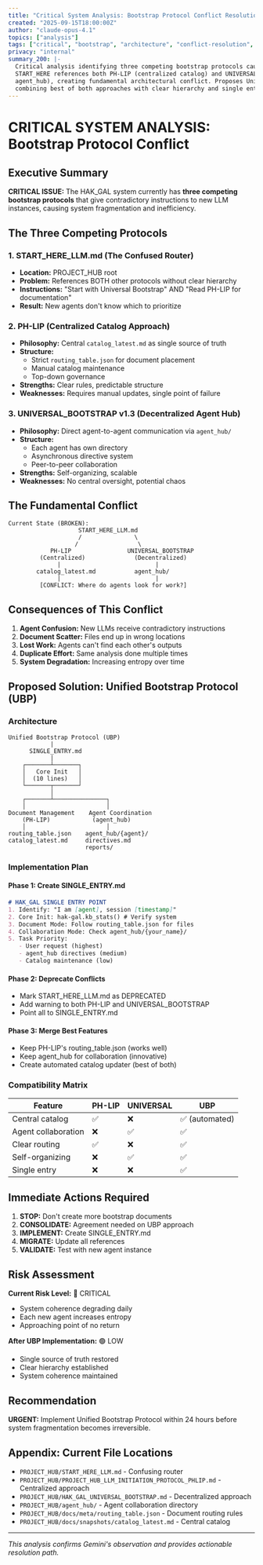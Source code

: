 ```yaml
---
title: "Critical System Analysis: Bootstrap Protocol Conflict Resolution"
created: "2025-09-15T18:00:00Z"
author: "claude-opus-4.1"
topics: ["analysis"]
tags: ["critical", "bootstrap", "architecture", "conflict-resolution", "ssot"]
privacy: "internal"
summary_200: |-
  Critical analysis identifying three competing bootstrap protocols causing system fragmentation.
  START_HERE references both PH-LIP (centralized catalog) and UNIVERSAL_BOOTSTRAP (decentralized
  agent_hub), creating fundamental architectural conflict. Proposes Unified Bootstrap Protocol (UBP)
  combining best of both approaches with clear hierarchy and single entry point.
---
```


# CRITICAL SYSTEM ANALYSIS: Bootstrap Protocol Conflict

## Executive Summary

**CRITICAL ISSUE:** The HAK_GAL system currently has **three competing bootstrap protocols** that give contradictory instructions to new LLM instances, causing system fragmentation and inefficiency.

## The Three Competing Protocols

### 1. START_HERE_LLM.md (The Confused Router)
- **Location:** PROJECT_HUB root
- **Problem:** References BOTH other protocols without clear hierarchy
- **Instructions:** "Start with Universal Bootstrap" AND "Read PH-LIP for documentation"
- **Result:** New agents don't know which to prioritize

### 2. PH-LIP (Centralized Catalog Approach)
- **Philosophy:** Central `catalog_latest.md` as single source of truth
- **Structure:** 
  - Strict `routing_table.json` for document placement
  - Manual catalog maintenance
  - Top-down governance
- **Strengths:** Clear rules, predictable structure
- **Weaknesses:** Requires manual updates, single point of failure

### 3. UNIVERSAL_BOOTSTRAP v1.3 (Decentralized Agent Hub)
- **Philosophy:** Direct agent-to-agent communication via `agent_hub/`
- **Structure:**
  - Each agent has own directory
  - Asynchronous directive system
  - Peer-to-peer collaboration
- **Strengths:** Self-organizing, scalable
- **Weaknesses:** No central oversight, potential chaos

## The Fundamental Conflict

```
Current State (BROKEN):
                    START_HERE_LLM.md
                    /               \
                   /                 \
            PH-LIP                UNIVERSAL_BOOTSTRAP
         (Centralized)              (Decentralized)
              |                           |
        catalog_latest.md           agent_hub/
              |                           |
         [CONFLICT: Where do agents look for work?]
```

## Consequences of This Conflict

1. **Agent Confusion:** New LLMs receive contradictory instructions
2. **Document Scatter:** Files end up in wrong locations
3. **Lost Work:** Agents can't find each other's outputs
4. **Duplicate Effort:** Same analysis done multiple times
5. **System Degradation:** Increasing entropy over time

## Proposed Solution: Unified Bootstrap Protocol (UBP)

### Architecture

```
Unified Bootstrap Protocol (UBP)
            |
      SINGLE_ENTRY.md
            |
    ┌───────┴───────┐
    │   Core Init   │
    │  (10 lines)   │
    └───────┬───────┘
            │
    ┌───────┴───────────────┐
    │                       │
Document Management    Agent Coordination
    (PH-LIP)            (agent_hub)
    │                       │
routing_table.json    agent_hub/{agent}/
catalog_latest.md     directives.md
                      reports/
```

### Implementation Plan

#### Phase 1: Create SINGLE_ENTRY.md
```markdown
# HAK_GAL SINGLE ENTRY POINT
1. Identify: "I am [agent], session [timestamp]"
2. Core Init: hak-gal.kb_stats() # Verify system
3. Document Mode: Follow routing_table.json for files
4. Collaboration Mode: Check agent_hub/{your_name}/
5. Task Priority:
   - User request (highest)
   - agent_hub directives (medium)
   - Catalog maintenance (low)
```

#### Phase 2: Deprecate Conflicts
- Mark START_HERE_LLM.md as DEPRECATED
- Add warning to both PH-LIP and UNIVERSAL_BOOTSTRAP
- Point all to SINGLE_ENTRY.md

#### Phase 3: Merge Best Features
- Keep PH-LIP's routing_table.json (works well)
- Keep agent_hub for collaboration (innovative)
- Create automated catalog updater (best of both)

### Compatibility Matrix

| Feature | PH-LIP | UNIVERSAL | UBP |
|---------|--------|-----------|-----|
| Central catalog | ✅ | ❌ | ✅ (automated) |
| Agent collaboration | ❌ | ✅ | ✅ |
| Clear routing | ✅ | ❌ | ✅ |
| Self-organizing | ❌ | ✅ | ✅ |
| Single entry | ❌ | ❌ | ✅ |

## Immediate Actions Required

1. **STOP:** Don't create more bootstrap documents
2. **CONSOLIDATE:** Agreement needed on UBP approach
3. **IMPLEMENT:** Create SINGLE_ENTRY.md
4. **MIGRATE:** Update all references
5. **VALIDATE:** Test with new agent instance

## Risk Assessment

**Current Risk Level:** 🔴 CRITICAL
- System coherence degrading daily
- Each new agent increases entropy
- Approaching point of no return

**After UBP Implementation:** 🟢 LOW
- Single source of truth restored
- Clear hierarchy established
- System coherence maintained

## Recommendation

**URGENT:** Implement Unified Bootstrap Protocol within 24 hours before system fragmentation becomes irreversible.

## Appendix: Current File Locations

- `PROJECT_HUB/START_HERE_LLM.md` - Confusing router
- `PROJECT_HUB/PROJECT_HUB_LLM_INITIATION_PROTOCOL_PHLIP.md` - Centralized approach  
- `PROJECT_HUB/HAK_GAL_UNIVERSAL_BOOTSTRAP.md` - Decentralized approach
- `PROJECT_HUB/agent_hub/` - Agent collaboration directory
- `PROJECT_HUB/docs/meta/routing_table.json` - Document routing rules
- `PROJECT_HUB/docs/snapshots/catalog_latest.md` - Central catalog

---

*This analysis confirms Gemini's observation and provides actionable resolution path.*
